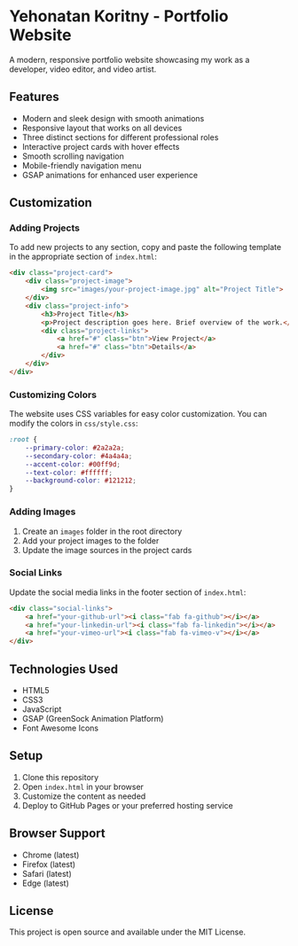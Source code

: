 # Yehonatan Koritny - Portfolio Website

A modern, responsive portfolio website showcasing my work as a developer, video editor, and video artist.

## Features

- Modern and sleek design with smooth animations
- Responsive layout that works on all devices
- Three distinct sections for different professional roles
- Interactive project cards with hover effects
- Smooth scrolling navigation
- Mobile-friendly navigation menu
- GSAP animations for enhanced user experience

## Customization

### Adding Projects

To add new projects to any section, copy and paste the following template in the appropriate section of `index.html`:

```html
<div class="project-card">
    <div class="project-image">
        <img src="images/your-project-image.jpg" alt="Project Title">
    </div>
    <div class="project-info">
        <h3>Project Title</h3>
        <p>Project description goes here. Brief overview of the work.</p>
        <div class="project-links">
            <a href="#" class="btn">View Project</a>
            <a href="#" class="btn">Details</a>
        </div>
    </div>
</div>
```

### Customizing Colors

The website uses CSS variables for easy color customization. You can modify the colors in `css/style.css`:

```css
:root {
    --primary-color: #2a2a2a;
    --secondary-color: #4a4a4a;
    --accent-color: #00ff9d;
    --text-color: #ffffff;
    --background-color: #121212;
}
```

### Adding Images

1. Create an `images` folder in the root directory
2. Add your project images to the folder
3. Update the image sources in the project cards

### Social Links

Update the social media links in the footer section of `index.html`:

```html
<div class="social-links">
    <a href="your-github-url"><i class="fab fa-github"></i></a>
    <a href="your-linkedin-url"><i class="fab fa-linkedin"></i></a>
    <a href="your-vimeo-url"><i class="fab fa-vimeo-v"></i></a>
</div>
```

## Technologies Used

- HTML5
- CSS3
- JavaScript
- GSAP (GreenSock Animation Platform)
- Font Awesome Icons

## Setup

1. Clone this repository
2. Open `index.html` in your browser
3. Customize the content as needed
4. Deploy to GitHub Pages or your preferred hosting service

## Browser Support

- Chrome (latest)
- Firefox (latest)
- Safari (latest)
- Edge (latest)

## License

This project is open source and available under the MIT License. 